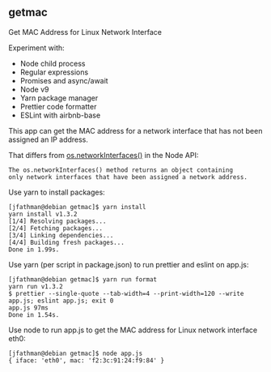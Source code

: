 ## getmac ##

Get MAC Address for Linux Network Interface

Experiment with:

  * Node child process
  * Regular expressions
  * Promises and async/await
  * Node v9
  * Yarn package manager
  * Prettier code formatter
  * ESLint with airbnb-base

This app can get the MAC address for a network interface that has not been assigned an IP address.

That differs from [os.networkInterfaces()](https://nodejs.org/api/os.html#os_os_networkinterfaces) in the Node API:

    The os.networkInterfaces() method returns an object containing
    only network interfaces that have been assigned a network address.

Use yarn to install packages:

    [jfathman@debian getmac]$ yarn install
    yarn install v1.3.2
    [1/4] Resolving packages...
    [2/4] Fetching packages...
    [3/4] Linking dependencies...
    [4/4] Building fresh packages...
    Done in 1.99s.

Use yarn (per script in package.json) to run prettier and eslint on app.js:

    [jfathman@debian getmac]$ yarn run format
    yarn run v1.3.2
    $ prettier --single-quote --tab-width=4 --print-width=120 --write app.js; eslint app.js; exit 0
    app.js 97ms
    Done in 1.54s.

Use node to run app.js to get the MAC address for Linux network interface eth0:

    [jfathman@debian getmac]$ node app.js
    { iface: 'eth0', mac: 'f2:3c:91:24:f9:84' }

